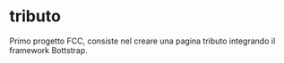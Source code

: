# tributo

Primo progetto FCC, consiste nel creare una pagina tributo integrando il framework Bottstrap.
